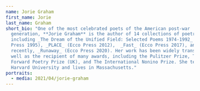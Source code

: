 ```yaml
---
name: Jorie Graham
first_name: Jorie
last_name: Graham
short_bio: "One of the most celebrated poets of the American post-war
  generation, **Jorie Graham** is the author of 14 collections of poetry,
  including _The Dream of the Unified Field: Selected Poems 1974-1992_ (Ecco
  Press 1995), _PLACE_ (Ecco Press 2012),  _Fast_ (Ecco Press 2017), and, most
  recently, _Runaway_ (Ecco Press 2020). Her work has been widely translated as
  well as the recipient of many awards, including the Pulitzer Prize, The
  Forward Poetry Prize (UK), and The International Nonino Prize. She teaches at
  Harvard University and lives in Massachusetts."
portraits:
  - media: 2021/04/jorie-graham
---
```

